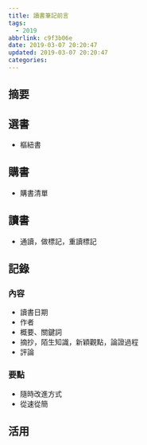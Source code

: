 ```yaml
---
title: 讀書筆記前言
tags:
  - 2019
abbrlink: c9f3b06e
date: 2019-03-07 20:20:47
updated: 2019-03-07 20:20:47
categories:
---
```


## 摘要

>
>

<!-- more -->

## 選書

- 樞紐書

## 購書

- 購書清單

## 讀書

- 通讀，做標記，重讀標記

## 記錄

### 內容

- 讀書日期
- 作者
- 概要、關鍵詞
- 摘抄，陌生知識，新穎觀點，論證過程
- 評論

### 要點

- 隨時改進方式
- 從速從簡

## 活用